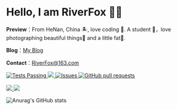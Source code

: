 # Hello, I am RiverFox 👏🏻

**Preview**：From HeNan, China 🏝, love coding 🐍. A student 🏫，love photographing beautiful things🌿 and a little fat🍔.

**Blog**：[My Blog](https://StarFox520.github.io)

**Contact**：RiverFox@163.com

<a href="https://github.com/anuraghazra/github-readme-stats/actions">
<img alt="Tests Passing" src="https://github.com/anuraghazra/github-readme-stats/workflows/Test/badge.svg" style="max-width: 100%;">
</a>

<a href="https://codecov.io/gh/anuraghazra/github-readme-stats" rel="nofollow">
<img src="https://camo.githubusercontent.com/fcf518832a072a287bf239168372ebecd4029b2b8fc0368480bebf798cc3d185/68747470733a2f2f636f6465636f762e696f2f67682f616e7572616768617a72612f6769746875622d726561646d652d73746174732f6272616e63682f6d61737465722f67726170682f62616467652e737667" data-canonical-src="https://codecov.io/gh/anuraghazra/github-readme-stats/branch/master/graph/badge.svg" style="max-width: 100%;">
</a>

<a href="https://github.com/anuraghazra/github-readme-stats/issues">
<img alt="Issues" src="https://camo.githubusercontent.com/9a1ccc014b4e40f5f5e4d5a6da28a6324e6f6cf045e6daf466b01c24f6bb1bbf/68747470733a2f2f696d672e736869656c64732e696f2f6769746875622f6973737565732f616e7572616768617a72612f6769746875622d726561646d652d73746174733f636f6c6f723d303038386666" data-canonical-src="https://img.shields.io/github/issues/anuraghazra/github-readme-stats?color=0088ff" style="max-width: 100%;">
</a>

<a href="https://github.com/anuraghazra/github-readme-stats/pulls">
<img alt="GitHub pull requests" src="https://camo.githubusercontent.com/a0de966be6c8f4df036daa3c061a289757395f8cb33d9d5bae5b80f2ab5df6eb/68747470733a2f2f696d672e736869656c64732e696f2f6769746875622f6973737565732d70722f616e7572616768617a72612f6769746875622d726561646d652d73746174733f636f6c6f723d303038386666" data-canonical-src="https://img.shields.io/github/issues-pr/anuraghazra/github-readme-stats?color=0088ff" style="max-width: 100%;">
</a>

<br>
<br>

<a href="https://a.paddle.com/v2/click/16413/119403?link=1227" rel="nofollow">
<img src="https://camo.githubusercontent.com/e37f67b8f84f55072ab111fc7669d5ce3a80f6cc2c3b383fc28957ad68a14122/68747470733a2f2f696d672e736869656c64732e696f2f62616467652f537570706f7274656425323062792d5653436f6465253230506f776572253230557365722532302545322538362539322d677261792e7376673f636f6c6f72413d36353542453126636f6c6f72423d344634344436267374796c653d666f722d7468652d6261646765" data-canonical-src="https://img.shields.io/badge/Supported%20by-VSCode%20Power%20User%20%E2%86%92-gray.svg?colorA=655BE1&amp;colorB=4F44D6&amp;style=for-the-badge" style="max-width: 100%;">
</a>

<a href="https://a.paddle.com/v2/click/16413/119403?link=2345" rel="nofollow">
<img src="https://camo.githubusercontent.com/50538dc7e13a096fcdedd3a0f3070f8639674bf5fa533467d86da295956f1b1a/68747470733a2f2f696d672e736869656c64732e696f2f62616467652f537570706f7274656425323062792d4e6f6465253230436c692e636f6d2532302545322538362539322d677261792e7376673f636f6c6f72413d36316332363526636f6c6f72423d344341463530267374796c653d666f722d7468652d6261646765" data-canonical-src="https://img.shields.io/badge/Supported%20by-Node%20Cli.com%20%E2%86%92-gray.svg?colorA=61c265&amp;colorB=4CAF50&amp;style=for-the-badge" style="max-width: 100%;">
</a>

![Anurag's GitHub stats](https://github-readme-stats.vercel.app/api?username=StarFox520&show_icons=true&theme=radical)


<!--
**StarFox520/StarFox520** is a ✨ _special_ ✨ repository because its `README.md` (this file) appears on your GitHub profile.

Here are some ideas to get you started:

- 🔭 I’m currently working on ...
- 🌱 I’m currently learning ...
- 👯 I’m looking to collaborate on ...
- 🤔 I’m looking for help with ...
- 💬 Ask me about ...
- 📫 How to reach me: ...
- 😄 Pronouns: ...
- ⚡ Fun fact: ...
-->
